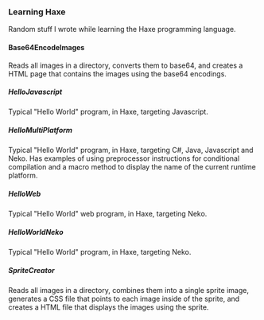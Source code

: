 ### Learning Haxe
Random stuff I wrote while learning the Haxe programming language.

#### Base64EncodeImages
Reads all images in a directory, converts them to base64, and creates a HTML page that contains the
images using the base64 encodings.

##### HelloJavascript
Typical "Hello World" program, in Haxe, targeting Javascript.

##### HelloMultiPlatform
Typical "Hello World" program, in Haxe, targeting C#, Java, Javascript and Neko. Has examples of
using preprocessor instructions for conditional compilation and a macro method to display the name
of the current runtime platform.

##### HelloWeb
Typical "Hello World" web program, in Haxe, targeting Neko.

##### HelloWorldNeko
Typical "Hello World" program, in Haxe, targeting Neko.

##### SpriteCreator
Reads all images in a directory, combines them into a single sprite image, generates a CSS file that points
to each image inside of the sprite, and creates a HTML file that displays the images using the sprite.
